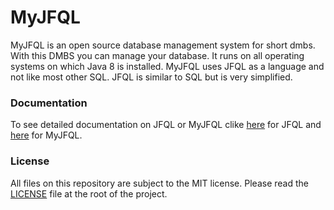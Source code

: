 # MyJFQL

MyJFQL is an open source database management system for short dmbs. With this DMBS you can manage your database. It runs
on all operating systems on which Java 8 is installed. MyJFQL uses JFQL as a language and not like most other SQL. JFQL
is similar to SQL but is very simplified.

### Documentation

To see detailed documentation on JFQL or MyJFQL clike [here](https://joker-games.org/documentation/jfql/create) for JFQL and [here](https://joker-games.org/documentation/myjfql/download/) for MyJFQL.

### License

All files on this repository are subject to the MIT license. Please read
the [LICENSE](https://github.com/joker-games/MyJFQL/blob/master/LICENSE) file at the root of the project.


